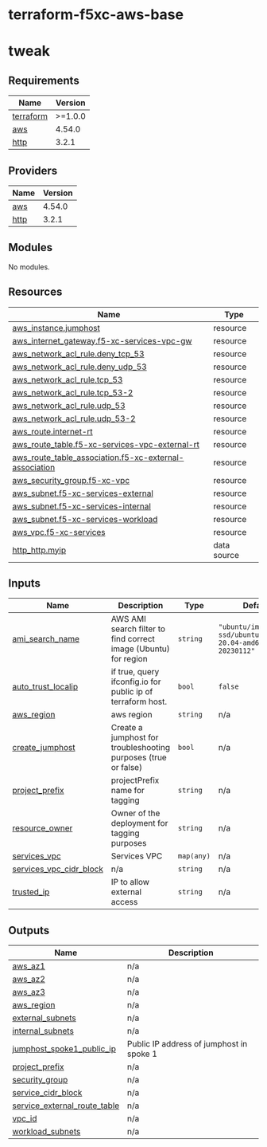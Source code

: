 # terraform-f5xc-aws-base
# tweak

<!-- BEGIN_TF_DOCS -->
## Requirements

| Name | Version |
|------|---------|
| <a name="requirement_terraform"></a> [terraform](#requirement\_terraform) | >=1.0.0 |
| <a name="requirement_aws"></a> [aws](#requirement\_aws) | 4.54.0 |
| <a name="requirement_http"></a> [http](#requirement\_http) | 3.2.1 |

## Providers

| Name | Version |
|------|---------|
| <a name="provider_aws"></a> [aws](#provider\_aws) | 4.54.0 |
| <a name="provider_http"></a> [http](#provider\_http) | 3.2.1 |

## Modules

No modules.

## Resources

| Name | Type |
|------|------|
| [aws_instance.jumphost](https://registry.terraform.io/providers/hashicorp/aws/4.54.0/docs/resources/instance) | resource |
| [aws_internet_gateway.f5-xc-services-vpc-gw](https://registry.terraform.io/providers/hashicorp/aws/4.54.0/docs/resources/internet_gateway) | resource |
| [aws_network_acl_rule.deny_tcp_53](https://registry.terraform.io/providers/hashicorp/aws/4.54.0/docs/resources/network_acl_rule) | resource |
| [aws_network_acl_rule.deny_udp_53](https://registry.terraform.io/providers/hashicorp/aws/4.54.0/docs/resources/network_acl_rule) | resource |
| [aws_network_acl_rule.tcp_53](https://registry.terraform.io/providers/hashicorp/aws/4.54.0/docs/resources/network_acl_rule) | resource |
| [aws_network_acl_rule.tcp_53-2](https://registry.terraform.io/providers/hashicorp/aws/4.54.0/docs/resources/network_acl_rule) | resource |
| [aws_network_acl_rule.udp_53](https://registry.terraform.io/providers/hashicorp/aws/4.54.0/docs/resources/network_acl_rule) | resource |
| [aws_network_acl_rule.udp_53-2](https://registry.terraform.io/providers/hashicorp/aws/4.54.0/docs/resources/network_acl_rule) | resource |
| [aws_route.internet-rt](https://registry.terraform.io/providers/hashicorp/aws/4.54.0/docs/resources/route) | resource |
| [aws_route_table.f5-xc-services-vpc-external-rt](https://registry.terraform.io/providers/hashicorp/aws/4.54.0/docs/resources/route_table) | resource |
| [aws_route_table_association.f5-xc-external-association](https://registry.terraform.io/providers/hashicorp/aws/4.54.0/docs/resources/route_table_association) | resource |
| [aws_security_group.f5-xc-vpc](https://registry.terraform.io/providers/hashicorp/aws/4.54.0/docs/resources/security_group) | resource |
| [aws_subnet.f5-xc-services-external](https://registry.terraform.io/providers/hashicorp/aws/4.54.0/docs/resources/subnet) | resource |
| [aws_subnet.f5-xc-services-internal](https://registry.terraform.io/providers/hashicorp/aws/4.54.0/docs/resources/subnet) | resource |
| [aws_subnet.f5-xc-services-workload](https://registry.terraform.io/providers/hashicorp/aws/4.54.0/docs/resources/subnet) | resource |
| [aws_vpc.f5-xc-services](https://registry.terraform.io/providers/hashicorp/aws/4.54.0/docs/resources/vpc) | resource |
| [http_http.myip](https://registry.terraform.io/providers/hashicorp/http/3.2.1/docs/data-sources/http) | data source |

## Inputs

| Name | Description | Type | Default | Required |
|------|-------------|------|---------|:--------:|
| <a name="input_ami_search_name"></a> [ami\_search\_name](#input\_ami\_search\_name) | AWS AMI search filter to find correct image (Ubuntu) for region | `string` | `"ubuntu/images/hvm-ssd/ubuntu-focal-20.04-amd64-server-20230112"` | no |
| <a name="input_auto_trust_localip"></a> [auto\_trust\_localip](#input\_auto\_trust\_localip) | if true, query ifconfig.io for public ip of terraform host. | `bool` | `false` | no |
| <a name="input_aws_region"></a> [aws\_region](#input\_aws\_region) | aws region | `string` | n/a | yes |
| <a name="input_create_jumphost"></a> [create\_jumphost](#input\_create\_jumphost) | Create a jumphost for troubleshooting purposes (true or false) | `bool` | n/a | yes |
| <a name="input_project_prefix"></a> [project\_prefix](#input\_project\_prefix) | projectPrefix name for tagging | `string` | n/a | yes |
| <a name="input_resource_owner"></a> [resource\_owner](#input\_resource\_owner) | Owner of the deployment for tagging purposes | `string` | n/a | yes |
| <a name="input_services_vpc"></a> [services\_vpc](#input\_services\_vpc) | Services VPC | `map(any)` | n/a | yes |
| <a name="input_services_vpc_cidr_block"></a> [services\_vpc\_cidr\_block](#input\_services\_vpc\_cidr\_block) | n/a | `string` | n/a | yes |
| <a name="input_trusted_ip"></a> [trusted\_ip](#input\_trusted\_ip) | IP to allow external access | `string` | n/a | yes |

## Outputs

| Name | Description |
|------|-------------|
| <a name="output_aws_az1"></a> [aws\_az1](#output\_aws\_az1) | n/a |
| <a name="output_aws_az2"></a> [aws\_az2](#output\_aws\_az2) | n/a |
| <a name="output_aws_az3"></a> [aws\_az3](#output\_aws\_az3) | n/a |
| <a name="output_aws_region"></a> [aws\_region](#output\_aws\_region) | n/a |
| <a name="output_external_subnets"></a> [external\_subnets](#output\_external\_subnets) | n/a |
| <a name="output_internal_subnets"></a> [internal\_subnets](#output\_internal\_subnets) | n/a |
| <a name="output_jumphost_spoke1_public_ip"></a> [jumphost\_spoke1\_public\_ip](#output\_jumphost\_spoke1\_public\_ip) | Public IP address of jumphost in spoke 1 |
| <a name="output_project_prefix"></a> [project\_prefix](#output\_project\_prefix) | n/a |
| <a name="output_security_group"></a> [security\_group](#output\_security\_group) | n/a |
| <a name="output_service_cidr_block"></a> [service\_cidr\_block](#output\_service\_cidr\_block) | n/a |
| <a name="output_service_external_route_table"></a> [service\_external\_route\_table](#output\_service\_external\_route\_table) | n/a |
| <a name="output_vpc_id"></a> [vpc\_id](#output\_vpc\_id) | n/a |
| <a name="output_workload_subnets"></a> [workload\_subnets](#output\_workload\_subnets) | n/a |
<!-- END_TF_DOCS -->